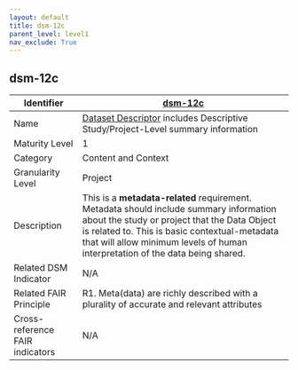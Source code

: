 ```yaml
---
layout: default
title: dsm-12c
parent_level: level1
nav_exclude: True
---
```


## dsm-12c

| Identifier | [dsm-12c](https://github.com/FAIRplus/Data-Maturity/blob/master/docs/_indicators/dsm-12c.md) |
| ---------- | ----------|
| Name | [Dataset Descriptor](https://fairplus.github.io/Data-Maturity/docs/Glossary/#dataset-descriptor) includes Descriptive Study/Project-Level summary information  |
| Maturity Level | 1 |
| Category | Content and Context |
| Granularity Level | Project |
| Description | This is a **metadata-related** requirement. Metadata should include summary information about the study or project that the Data Object is related to. This is basic contextual-metadata that will allow minimum levels of human interpretation of the data being shared. |
| Related DSM Indicator | N/A |
| Related FAIR Principle | R1. Meta(data) are richly described with a plurality of accurate and relevant attributes |
| Cross-reference FAIR indicators | N/A |
